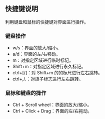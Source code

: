 ## 快捷键说明

利用键盘和鼠标的快捷键对界面进行操作。

### 键盘操作

- w/s：界面的放大/缩小。
- a/d：界面的左/右移动。
- m：对指定区域进行临时标记。
- Shift+m：对指定区域进行永久标记。
- ctrl+[/]：对 Shift+m 的的标尺进行左右跳转。
- ctrl+,/.：对旗子标志进行左右跳转。

### 鼠标和键盘的操作

- Ctrl + Scroll wheel：界面的放大/缩小。
- Ctrl + Click + Drag：界面的左/右拖动。
